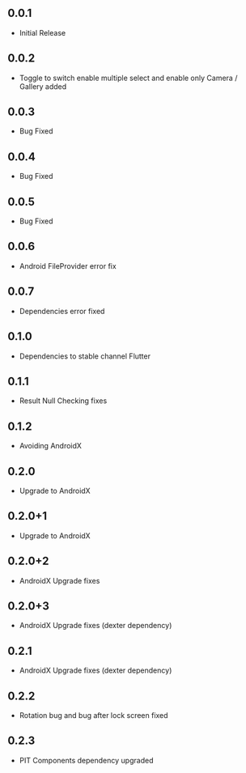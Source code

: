 ## 0.0.1

* Initial Release

## 0.0.2

* Toggle to switch enable multiple select and enable only Camera / Gallery added 

## 0.0.3

* Bug Fixed

## 0.0.4

* Bug Fixed

## 0.0.5

* Bug Fixed

## 0.0.6

* Android FileProvider error fix

## 0.0.7

* Dependencies error fixed

## 0.1.0

* Dependencies to stable channel Flutter

## 0.1.1

* Result Null Checking fixes

## 0.1.2

* Avoiding AndroidX

## 0.2.0

* Upgrade to AndroidX

## 0.2.0+1

* Upgrade to AndroidX

## 0.2.0+2

* AndroidX Upgrade fixes

## 0.2.0+3

* AndroidX Upgrade fixes (dexter dependency)

## 0.2.1

* AndroidX Upgrade fixes (dexter dependency)

## 0.2.2

* Rotation bug and bug after lock screen fixed

## 0.2.3

* PIT Components dependency upgraded
